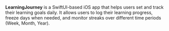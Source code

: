 **LearningJourney** is a SwiftUI-based iOS app that helps users set and track their learning goals daily.
It allows users to log their learning progress, freeze days when needed, and monitor streaks over different time periods (Week, Month, Year).
